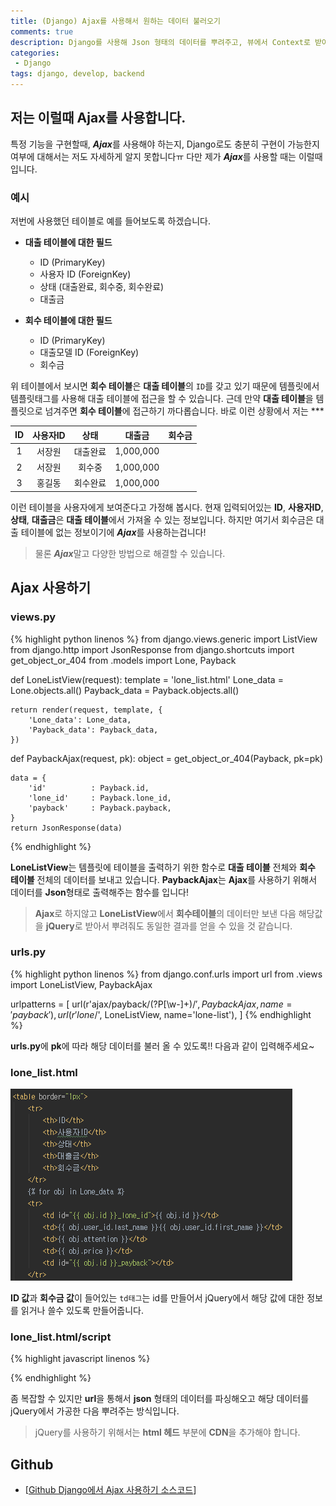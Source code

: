 ```yaml
---
title: (Django) Ajax를 사용해서 원하는 데이터 불러오기
comments: true
description: Django를 사용해 Json 형태의 데이터를 뿌려주고, 뷰에서 Context로 받아온 데이터 값을 통해 다른 모델에 정보를 템플릿으로 가져오는 방법에 대한 포스팅입니다.
categories:
 - Django
tags: django, develop, backend
---
```


## 저는 이럴때 Ajax를 사용합니다.

특정 기능을 구현할때, ***Ajax***를 사용해야 하는지, Django로도 충분히 구현이 가능한지 여부에 대해서는 저도 자세하게 알지 못합니다ㅠ 다만 제가 ***Ajax***를 사용할 때는 이럴때입니다.

### 예시

저번에 사용했던 테이블로 예를 들어보도록 하겠습니다. 

- **대출 테이블에 대한 필드**
	- ID (PrimaryKey)
	- 사용자 ID (ForeignKey)
	- 상태 (대출완료, 회수중, 회수완료)
	- 대출금

- **회수 테이블에 대한 필드**
	- ID (PrimaryKey)
	- 대출모델 ID (ForeignKey)
	- 회수금


위 테이블에서 보시면 **회수 테이블**은 **대출 테이블**의 `ID`를 갖고 있기 때문에 템플릿에서 템플릿태그를 사용해 대출 테이블에 접근을 할 수 있습니다. 근데 만약 **대출 테이블**을 템플릿으로 넘겨주면 **회수 테이블**에 접근하기 까다롭습니다. 바로 이런 상황에서 저는 ***

|    ID      |     사용자ID  	 |  상태     |   대출금  	 |    회수금	  |
|:----------:|:-------------:|:--------:|:----------:|:----------:|
| 1  		 |     서장원		 | 	대출완료	|  1,000,000 |			  |
| 2  		 |     서장원	     |  회수중 	|  1,000,000 |			  |
| 3   		 | 	   홍길동		 |  회수완료	|  1,000,000 |			  |		


이런 테이블을 사용자에게 보여준다고 가정해 봅시다. 현재 입력되어있는 **ID**, **사용자ID**, **상태**, **대출금**은 **대출 테이블**에서 가져올 수 있는 정보입니다. 하지만 여기서 회수금은 대출 테이블에 없는 정보이기에 ***Ajax***를 사용하는겁니다!

> 물론 ***Ajax***말고 다양한 방법으로 해결할 수 있습니다.

## Ajax 사용하기

### views.py

{% highlight python linenos %}
from django.views.generic import ListView
from django.http import JsonResponse
from django.shortcuts import get_object_or_404
from .models import Lone, Payback

def LoneListView(request):
    template = 'lone_list.html'
    Lone_data = Lone.objects.all()
    Payback_data = Payback.objects.all()

    return render(request, template, {
        'Lone_data': Lone_data,
        'Payback_data': Payback_data,
    })

def PaybackAjax(request, pk):
    object = get_object_or_404(Payback, pk=pk)

    data = {
        'id'          : Payback.id,
        'lone_id'     : Payback.lone_id,
        'payback'     : Payback.payback,
    }
    return JsonResponse(data)
{% endhighlight %}

**LoneListView**는 템플릿에 테이블을 출력하기 위한 함수로 **대출 테이블** 전체와 **회수 테이블** 전체의 데이터를 보내고 있습니다.
**PaybackAjax**는 **Ajax**를 사용하기 위해서 데이터를 **Json**형태로 출력해주는 함수를 입니다!

> **Ajax**로 하지않고 **LoneListView**에서 **회수테이블**의 데이터만 보낸 다음 해당값을 **jQuery**로 받아서 뿌려줘도 동일한 결과를 얻을 수 있을 것 같습니다.

### urls.py

{% highlight python linenos %}
from django.conf.urls import url
from .views import LoneListView, PaybackAjax

urlpatterns = [
    url(r'ajax/payback/(?P<pk>[\w-]+)/$', PaybackAjax, name='payback'),
    url(r'lone/$', LoneListView, name='lone-list'),
]
{% endhighlight %}

**urls.py**에 **pk**에 따라 해당 데이터를 불러 올 수 있도록!! 다음과 같이 입력해주세요~

### lone_list.html

![django-01](https://raw.githubusercontent.com/wkddnjset/wkddnjset.github.io/master/_posts/images/2018-02-07/django.png)

**ID 값**과 **회수금 값**이 들어있는 `td태그`는 id를 만들어서 jQuery에서 해당 값에 대한 정보를 읽거나 쓸수 있도록 만들어줍니다.

### lone_list.html/script

{% highlight javascript linenos %}
<script>
    $(document).ready(function() {
        var lone_id = $("#{{ obj.id }}_lone_id").text();
        var list = {{ Payback_id }};
        for (var i = 0; i < list.length; i++){
            /* ajax로 url에 뿌려진 Json 데이터를 불러옵니다 */
            $.ajax({
                url : "main/ajax/payback/"+list[i],
                datatype: 'json',
                success:function (data){
                    /* Json에서의 lone_id와 테이블상의 lone_id 동일여부 확인 */
                    if (data.lone_id == lone_id) {
                        var current = $('#'+lone_id+'_payback').text();
                        /* 테이블에서 회수금필드의 값이 null일 경우 0으로 대체 */
                        if (current == ''){
                            current = 0;
                            $('#'+lone_id+'_payback').text(data.payback);
                        }
                        /* 0이 아닐경우 현재 값과 데이터의 payback값을 더함 */
                        else{
                            current = $('#'+lone_id+'_payback').text();
                            $('#'+lone_id+'_payback').text(parseInt(current)+parseInt(data.payback));
                        }
                    }
                }
            });
        }
     });
</script>
{% endhighlight %}

좀 복잡할 수 있지만 **url**을 통해서 **json** 형태의 데이터를 파싱해오고 해당 데이터를 jQuery에서 가공한 다음 뿌려주는 방식입니다.

> jQuery를 사용하기 위해서는 **html 헤드** 부분에 **CDN**을 추가해야 합니다.

## Github

- [[Github Django에서 Ajax 사용하기 소스코드](https://github.com/wkddnjset/django-ajax)]